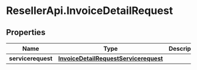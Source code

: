 # ResellerApi.InvoiceDetailRequest

## Properties

Name | Type | Description | Notes
------------ | ------------- | ------------- | -------------
**servicerequest** | [**InvoiceDetailRequestServicerequest**](InvoiceDetailRequestServicerequest.md) |  | [optional] 


